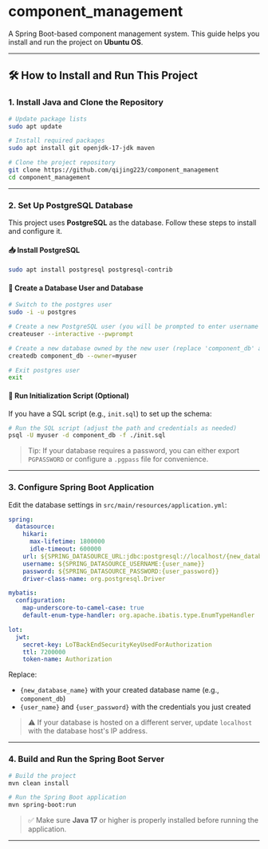 # component_management

A Spring Boot-based component management system. This guide helps you install and run the project on **Ubuntu OS**.

---

## 🛠️ How to Install and Run This Project

### 1. Install Java and Clone the Repository

```bash
# Update package lists
sudo apt update

# Install required packages
sudo apt install git openjdk-17-jdk maven

# Clone the project repository
git clone https://github.com/qijing223/component_management
cd component_management
```

---

### 2. Set Up PostgreSQL Database

This project uses **PostgreSQL** as the database. Follow these steps to install and configure it.

#### 📥 Install PostgreSQL

```bash
sudo apt install postgresql postgresql-contrib
```

#### 👤 Create a Database User and Database

```bash
# Switch to the postgres user
sudo -i -u postgres

# Create a new PostgreSQL user (you will be prompted to enter username and password)
createuser --interactive --pwprompt

# Create a new database owned by the new user (replace 'component_db' and 'myuser' accordingly)
createdb component_db --owner=myuser

# Exit postgres user
exit
```

#### 📝 Run Initialization Script (Optional)

If you have a SQL script (e.g., `init.sql`) to set up the schema:

```bash
# Run the SQL script (adjust the path and credentials as needed)
psql -U myuser -d component_db -f ./init.sql
```

> Tip: If your database requires a password, you can either export `PGPASSWORD` or configure a `.pgpass` file for convenience.

---

### 3. Configure Spring Boot Application

Edit the database settings in `src/main/resources/application.yml`:

```yaml
spring:
  datasource:
    hikari:
      max-lifetime: 1800000
      idle-timeout: 600000
    url: ${SPRING_DATASOURCE_URL:jdbc:postgresql://localhost/{new_database_name}}
    username: ${SPRING_DATASOURCE_USERNAME:{user_name}}
    password: ${SPRING_DATASOURCE_PASSWORD:{user_password}}
    driver-class-name: org.postgresql.Driver

mybatis:
  configuration:
    map-underscore-to-camel-case: true
    default-enum-type-handler: org.apache.ibatis.type.EnumTypeHandler

lot:
  jwt:
    secret-key: LoTBackEndSecurityKeyUsedForAuthorization
    ttl: 7200000
    token-name: Authorization
```

Replace:

* `{new_database_name}` with your created database name (e.g., `component_db`)
* `{user_name}` and `{user_password}` with the credentials you just created

> ⚠️ If your database is hosted on a different server, update `localhost` with the database host's IP address.

---

### 4. Build and Run the Spring Boot Server

```bash
# Build the project
mvn clean install

# Run the Spring Boot application
mvn spring-boot:run
```

> ✅ Make sure **Java 17** or higher is properly installed before running the application.

---
